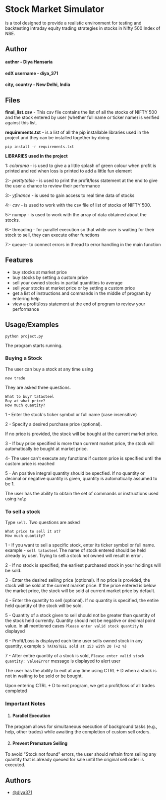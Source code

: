 # __Stock Market Simulator__

is a tool designed to provide a realistic environment for testing and backtesting intraday equity trading strategies in stocks in Nifty 500 Index of NSE.


## Author

#### author -   Diya Hansaria

#### edX username - diya_371

#### city, country - New Delhi, India

## Files
__final_list.csv__ - This csv file contains the list of all the stocks of NIFTY 500 and the stock entered by user (whether full name or ticker name) is verified against this list.

__requirements.txt__ - is a list of all the pip installable libraries used in the project and they can be installed together by doing

``` pip install -r requirements.txt ```

**LIBRARIES used in the project**

1: _colorama_ - is used to give a a little splash of green colour when profit is printed and red when loss is printed to add a little fun element

2:- _prettytable_ - is used to print the profit/loss statement at the end to give the user a chance to review their performance

3:- _yfinance_ - is used to gain access to real time data of stocks

4:- _csv_ - is used to work with the csv file of list of stocks of NIFTY 500.

5:- numpy - is used to work with the array of data obtained about the stocks.

6:- threading - for parallel execution so that while user is waiting for their stock to sell, they can execute other functions

7:- queue:- to connect errors in thread to error handling in the main function


## Features

- buy stocks at market price
- buy stocks by setting a custom price
- sell your owned stocks in partial quantities to average
- sell your stocks at market price or by setting a custom price
- get a list of instructions and commands in the middle of program by entering help
- view a profit/loss statement at the end of program to review your performance



## Usage/Examples

```python project.py```

The program starts running.
### Buying a Stock
 The user can buy a stock at any time using

``` new trade ```

They are asked three questions.
```
What to buy? tatasteel
Buy at what price?
How much quantity?
```
1 - Enter the stock's ticker symbol or full name (case insensitive)

2 - Specify a desired purchase price (optional).

If no price is provided, the stock will be bought at the current market price.

3 -
If buy price specified is more than current market price, the stock will automatically be bought at market price.

4- The user can't execute any functions if custom price is specified until the custom price is reached

5 - An positive integral quantity should be specfied. If no quantity or decimal or negative quantity is given, quantity is automatically assumed to be 1.


The user has the ability to obtain the set of commands or instructions used using ```help```

### To sell a stock

Type ```sell.```
Two questions are asked
```
What price to sell it at?
How much quantity?
```

1 - If you want to sell a specific stock, enter its ticker symbol or full name. example -  ``` sell tatasteel ```
The name of stock entered should be held already by user. Trying to sell a stock not owned will result in error .

2 -  If no stock is specified, the earliest purchased stock in your holdings will be sold.

3 - Enter the desired selling price (optional). If no price is provided, the stock will be sold at the current market price.
If the price entered is below the market price, the stock will  be sold at current market price by default.

4 - Enter the quantity to sell (optional). If no quantity is specified, the entire held quantity of the stock will be sold.

5 - Quantity of a stock given to sell should not be greater than quantity of the stock held currently. Quantity should not be negative or decimal point value. In all mentioned cases ```Please enter valid stock quantity``` is displayed

6 - Profit/Loss is displayed each time user sells owned stock in any quantity, example ``` 5 TATASTEEL sold at 153 with 20 (+2 %) ```

7 - After entire quantity of a stock is sold,
``` Please enter valid stock quantity: ValueError ``` message is displayed to alert user

The user has the ability to exit at any time using CTRL + D when a stock is not in waiting to be sold or be bought.

Upon entering CTRL + D to exit program, we get a profit/loss of all trades completed

### Important Notes
1. #### Parallel Execution
 The program allows for simultaneous execution of background tasks (e.g., help, other trades) while awaiting the completion of custom sell orders.

2. #### Prevent Premature Selling

 To avoid "Stock not found" errors, the user should refrain from selling any quantity that is already queued for sale until the original sell order is executed.

## Authors

- [@diya371](https://github.com/diya371)
